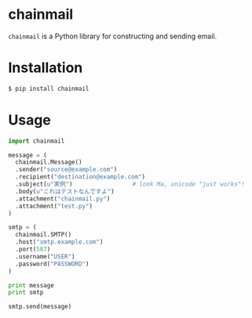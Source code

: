 chainmail
=========

`chainmail` is a Python library for constructing and sending email.

Installation
============

```bash
$ pip install chainmail
```

Usage
=====

```python
import chainmail

message = (
  chainmail.Message()
  .sender("source@example.com")
  .recipient("destination@example.com")
  .subject(u"実例")                 # look Ma, unicode "just works"!
  .body(u"これはテストなんですよ")
  .attachment("chainmail.py")
  .attachment("test.py")
)

smtp = (
  chainmail.SMTP()
  .host("smtp.example.com")
  .port(587)
  .username("USER")
  .password("PASSWORD")
)

print message
print smtp

smtp.send(message)
```
